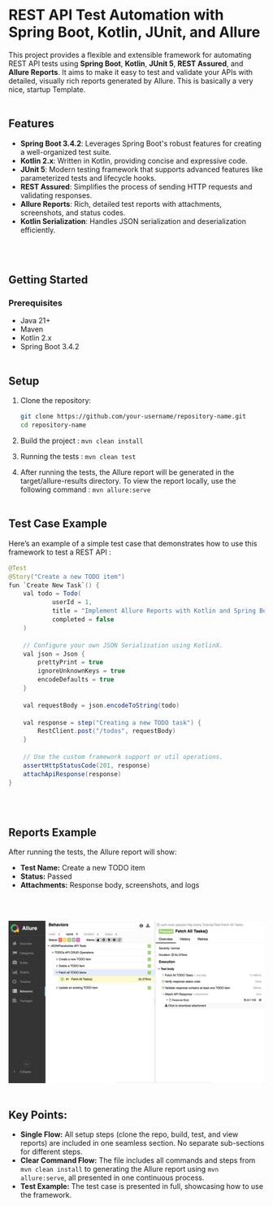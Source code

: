 # REST API Test Automation with Spring Boot, Kotlin, JUnit, and Allure

This project provides a flexible and extensible framework for automating REST API tests using **Spring Boot**, **Kotlin**, **JUnit 5**, **REST Assured**, and **Allure Reports**. It aims to make it easy to test and validate your APIs with detailed, visually rich reports generated by Allure. This is basically a very nice, startup Template.
<br/>
<br/>

## Features

- **Spring Boot 3.4.2**: Leverages Spring Boot's robust features for creating a well-organized test suite.
- **Kotlin 2.x**: Written in Kotlin, providing concise and expressive code.
- **JUnit 5**: Modern testing framework that supports advanced features like parameterized tests and lifecycle hooks.
- **REST Assured**: Simplifies the process of sending HTTP requests and validating responses.
- **Allure Reports**: Rich, detailed test reports with attachments, screenshots, and status codes.
- **Kotlin Serialization**: Handles JSON serialization and deserialization efficiently.
<br/>
<br/>

## Getting Started

### Prerequisites

- Java 21+
- Maven
- Kotlin 2.x
- Spring Boot 3.4.2
  <br/>
  <br/>

## Setup

1. Clone the repository:

   ```bash
   git clone https://github.com/your-username/repository-name.git
   cd repository-name
   ```
2. Build the project : `mvn clean install`
3. Running the tests : `mvn clean test`
4. After running the tests, the Allure report will be generated in the target/allure-results directory. To view the report locally, use the following command : `mvn allure:serve`
   <br/>
   <br/>

## Test Case Example

Here’s an example of a simple test case that demonstrates how to use this framework to test a REST API :

```java
@Test
@Story("Create a new TODO item")
fun `Create New Task`() {
    val todo = Todo(
            userId = 1, 
            title = "Implement Allure Reports with Kotlin and Spring Boot", 
            completed = false
    )
    
    // Configure your own JSON Serialisation using KotlinX. 
    val json = Json {
        prettyPrint = true
        ignoreUnknownKeys = true
        encodeDefaults = true
    }
    
    val requestBody = json.encodeToString(todo)

    val response = step("Creating a new TODO task") {
        RestClient.post("/todos", requestBody)
    }

    // Use the custom framework support or util operations.
    assertHttpStatusCode(201, response)
    attachApiResponse(response)
}
```

<br/>
<br/>

## Reports Example

After running the tests, the Allure report will show:

- **Test Name:** Create a new TODO item
- **Status:** Passed
- **Attachments:** Response body, screenshots, and logs
<br/>
<br/>

![Image Alt text](static/reports-sample-todo-api.jpg "Allure Reports Sample")
<br/>
<br/>

## Key Points:

- **Single Flow:** All setup steps (clone the repo, build, test, and view reports) are included in one seamless section. No separate sub-sections for different steps.
- **Clear Command Flow:** The file includes all commands and steps from `mvn clean install` to generating the Allure report using `mvn allure:serve`, all presented in one continuous process.
- **Test Example:** The test case is presented in full, showcasing how to use the framework.

<br/>
<br/>
